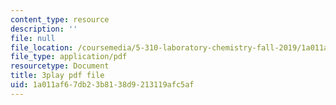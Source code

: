 ```yaml
---
content_type: resource
description: ''
file: null
file_location: /coursemedia/5-310-laboratory-chemistry-fall-2019/1a011af67db23b8138d9213119afc5af_OQq7qH74T5E.pdf
file_type: application/pdf
resourcetype: Document
title: 3play pdf file
uid: 1a011af6-7db2-3b81-38d9-213119afc5af
---
```

